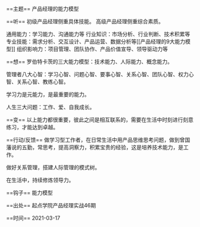 ==主题==
产品经理的能力模型

==听==
初级产品经理侧重具体技能。
高级产品经理侧重综合素质。

通用能力：学习能力、沟通能力等
行业知识：市场分析、行业判断、技术积累等
专业技能：需求分析、交互设计、产品运营、数据分析等[[产品经理的9大能力模型]]
组织影响力：项目管理、团队协作、产品价值宣导、领导驱动力等

==想==
罗伯特卡茨的三大能力模型：技术能力、人际能力、概念能力。

管理者八大心智：学习心智、问题心智、要事心智、关系心智、团队心智、权力心智、关系心智、教练心智。

学习力是元能力，是最重要的能力。

人生三大问题：工作、爱、自我成长。

==变==
以上能力都很重要，彼此之间是相互联系的，需要在生活中时刻进行刻意练习，才能达到卓越。

==行动/反馈==
做学习型工作者，在日常生活中用产品思维思考问题，做到曾国藩说的五勤，常思考，提高洞察力，积累宝贵的经验，这是培养技术能力，是工作。

做好关系管理，搭建人际管理的模式树。

在生活中，持续修炼领导力。

==钩子==
能力模型

==出处==
起点学院产品经理实战46期

==时间==
2021-03-17
